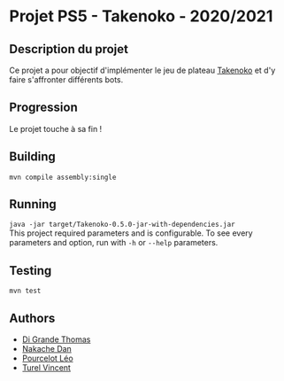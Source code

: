 # Projet PS5 - Takenoko - 2020/2021

## Description du projet 
Ce projet a pour objectif d'implémenter le jeu de plateau [Takenoko](https://www.trictrac.net/jeu-de-societe/takenoko) et d'y faire s'affronter différents bots.

## Progression
Le projet touche à sa fin !

## Building
`mvn compile assembly:single`

## Running
`java -jar target/Takenoko-0.5.0-jar-with-dependencies.jar`  
This project required parameters and is configurable.
To see every parameters and option, run with `-h` or `--help` parameters.

## Testing
`mvn test`

## Authors
* [Di Grande Thomas](https://github.com/DigrandeArduino)
* [Nakache Dan](https://github.com/danlux18)
* [Pourcelot Léo](https://github.com/leopourcelot)
* [Turel Vincent](https://github.com/Vincent-Turel)
